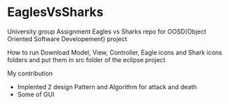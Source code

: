 # EaglesVsSharks
University group Assignment 
Eagles vs Sharks repo for OOSD(Object Oriented Software Developement) project

How to run
Download Model, View, Controller, Eagle icons and Shark icons folders and put them in src folder of the eclipse project

My contribution
- Implented 2 design Pattern and Algorithm for attack and death
- Some of GUI 
